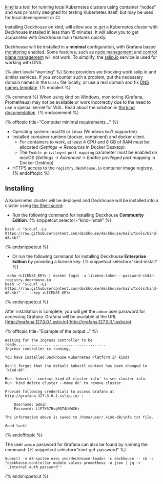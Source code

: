[kind](https://kind.sigs.k8s.io/) is a tool for running local Kubernetes clusters using container “nodes” and  was primarily designed for testing Kubernetes itself, but may be used for local development or CI.

Installing Deckhouse on kind, will allow you to get a Kubernetes cluster with Deckhouse installed in less than 15 minutes. It will allow you to get acquainted with Deckhouse main features quickly.

Deckhouse will be installed in a **minimal** configuration, with Grafana based [monitoring](/products/kubernetes-platform/documentation/v1/modules/300-prometheus/) enabled. Some features, such as [node management](/products/kubernetes-platform/documentation/v1/modules/040-node-manager/) and [control plane management](/products/kubernetes-platform/documentation/v1/modules/040-control-plane-manager/) will not work. To simplify, the [sslip.io](https://sslip.io ) service is used for working with DNS.

{% alert level="warning" %}
Some providers are blocking work sslip.io and similar services. If you encounter such a problem, put the necessary domain names in the `hosts` file locally, or use a real domain and fix [DNS names template](../../products/kubernetes-platform/documentation/v1/deckhouse-configure-global.html#parameters-modules-publicdomaintemplate).
{% endalert %}

{% comment %}
When using kind on Windows, monitoring (Grafana, Prometheus) may not be available or work incorrectly due to the need to use a special kernel for WSL. Read about the solution in [the kind documentation](https://kind.sigs.k8s.io/docs/user/using-wsl2/#kubernetes-service-with-session-affinity).
{% endcomment %}

{% offtopic title="Computer minimal requirements..." %}
- Operating system: macOS or Linux (Windows isn't supported).
- Installed container runtime (docker, containerd) and docker client.
    - For containers to work, at least 4 CPU and 8 GB of RAM must be allocated (_Settings -> Resources_ in Docker Desktop).
    - The `Enable privileged port mapping` parameter must be enabled on macOS (_Settings -> Advanced -> Enable privileged port mapping_ in Docker Desktop)
- HTTPS access to the `registry.deckhouse.io` container image registry.
{% endofftopic %}

## Installing

A Kubernetes cluster will be deployed and Deckhouse will be installed into a cluster using [the Shell script](https://github.com/deckhouse/deckhouse/blob/main/tools/kind-d8.sh):
- Run the following command for installing Deckhouse **Community Edition**:
  {% snippetcut selector="kind-install" %}
```shell
bash -c "$(curl -Ls https://raw.githubusercontent.com/deckhouse/deckhouse/main/tools/kind-d8.sh)"
```
  {% endsnippetcut %}
- Or run the following command for installing Deckhouse **Enterprise Edition** by providing a license key:
  {% snippetcut selector="kind-install" %}
```shell
 echo <LICENSE_KEY> | docker login -u license-token --password-stdin registry.deckhouse.io
bash -c "$(curl -Ls https://raw.githubusercontent.com/deckhouse/deckhouse/main/tools/kind-d8.sh)" -- --key <LICENSE_KEY>
```
  {% endsnippetcut %}

After installation is complete, you will get the `admin` user password for accessing Grafana. Grafana will be available at the URL [http://grafana.127.0.0.1.sslip.io](http://grafana.127.0.0.1.sslip.io).

{% offtopic title="Example of the output..." %}
```text
Waiting for the Ingress controller to be ready.........................................
Ingress controller is running.

You have installed Deckhouse Kubernetes Platform in kind!

Don't forget that the default kubectl context has been changed to 'kind-d8'.

Run 'kubectl --context kind-d8 cluster-info' to see cluster info.
Run 'kind delete cluster --name d8' to remove cluster.

Provide following credentials to access Grafana at http://grafana.127.0.0.1.sslip.io/ :

    Username: admin
    Password: LlF7X67BvgRO74LNWXHi

The information above is saved to /home/user/.kind-d8/info.txt file.

Good luck!
```
{% endofftopic %}

The user `admin` password for Grafana can also be found by running the command:
{% snippetcut selector="kind-get-password" %}
```shell
kubectl -n d8-system exec svc/deckhouse-leader -c deckhouse -- sh -c "deckhouse-controller module values prometheus -o json | jq -r '.internal.auth.password'"
```
{% endsnippetcut %}
